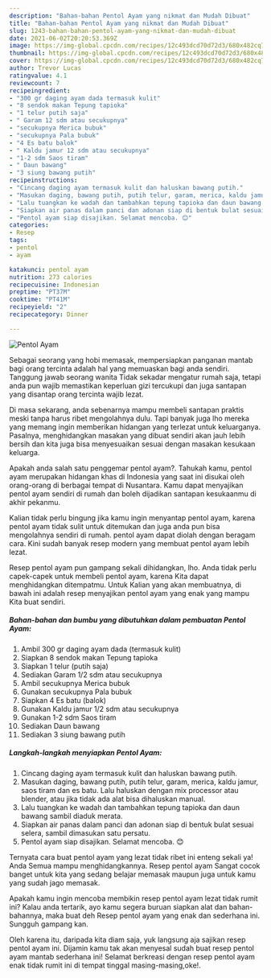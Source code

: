 ```yaml
---
description: "Bahan-bahan Pentol Ayam yang nikmat dan Mudah Dibuat"
title: "Bahan-bahan Pentol Ayam yang nikmat dan Mudah Dibuat"
slug: 1243-bahan-bahan-pentol-ayam-yang-nikmat-dan-mudah-dibuat
date: 2021-06-02T20:20:53.369Z
image: https://img-global.cpcdn.com/recipes/12c493dcd70d72d3/680x482cq70/pentol-ayam-foto-resep-utama.jpg
thumbnail: https://img-global.cpcdn.com/recipes/12c493dcd70d72d3/680x482cq70/pentol-ayam-foto-resep-utama.jpg
cover: https://img-global.cpcdn.com/recipes/12c493dcd70d72d3/680x482cq70/pentol-ayam-foto-resep-utama.jpg
author: Trevor Lucas
ratingvalue: 4.1
reviewcount: 7
recipeingredient:
- "300 gr daging ayam dada termasuk kulit"
- "8 sendok makan Tepung tapioka"
- "1 telur putih saja"
- " Garam 12 sdm atau secukupnya"
- "secukupnya Merica bubuk"
- "secukupnya Pala bubuk"
- "4 Es batu balok"
- " Kaldu jamur 12 sdm atau secukupnya"
- "1-2 sdm Saos tiram"
- " Daun bawang"
- "3 siung bawang putih"
recipeinstructions:
- "Cincang daging ayam termasuk kulit dan haluskan bawang putih."
- "Masukan daging, bawang putih, putih telur, garam, merica, kaldu jamur, saos tiram dan es batu. Lalu haluskan dengan mix processor atau blender, atau jika tidak ada alat bisa dihaluskan manual."
- "Lalu tuangkan ke wadah dan tambahkan tepung tapioka dan daun bawang sambil diaduk merata."
- "Siapkan air panas dalam panci dan adonan siap di bentuk bulat sesuai selera, sambil dimasukan satu persatu."
- "Pentol ayam siap disajikan. Selamat mencoba. 😊"
categories:
- Resep
tags:
- pentol
- ayam

katakunci: pentol ayam 
nutrition: 273 calories
recipecuisine: Indonesian
preptime: "PT37M"
cooktime: "PT41M"
recipeyield: "2"
recipecategory: Dinner

---
```



![Pentol Ayam](https://img-global.cpcdn.com/recipes/12c493dcd70d72d3/680x482cq70/pentol-ayam-foto-resep-utama.jpg)

Sebagai seorang yang hobi memasak, mempersiapkan panganan mantab bagi orang tercinta adalah hal yang memuaskan bagi anda sendiri. Tanggung jawab seorang  wanita Tidak sekadar mengatur rumah saja, tetapi anda pun wajib memastikan keperluan gizi tercukupi dan juga santapan yang disantap orang tercinta wajib lezat.

Di masa  sekarang, anda sebenarnya mampu membeli santapan praktis meski tanpa harus ribet mengolahnya dulu. Tapi banyak juga lho mereka yang memang ingin memberikan hidangan yang terlezat untuk keluarganya. Pasalnya, menghidangkan masakan yang dibuat sendiri akan jauh lebih bersih dan kita juga bisa menyesuaikan sesuai dengan masakan kesukaan keluarga. 



Apakah anda salah satu penggemar pentol ayam?. Tahukah kamu, pentol ayam merupakan hidangan khas di Indonesia yang saat ini disukai oleh orang-orang di berbagai tempat di Nusantara. Kamu dapat menyajikan pentol ayam sendiri di rumah dan boleh dijadikan santapan kesukaanmu di akhir pekanmu.

Kalian tidak perlu bingung jika kamu ingin menyantap pentol ayam, karena pentol ayam tidak sulit untuk ditemukan dan juga anda pun bisa mengolahnya sendiri di rumah. pentol ayam dapat diolah dengan beragam cara. Kini sudah banyak resep modern yang membuat pentol ayam lebih lezat.

Resep pentol ayam pun gampang sekali dihidangkan, lho. Anda tidak perlu capek-capek untuk membeli pentol ayam, karena Kita dapat menghidangkan ditempatmu. Untuk Kalian yang akan membuatnya, di bawah ini adalah resep menyajikan pentol ayam yang enak yang mampu Kita buat sendiri.

<!--inarticleads1-->

##### Bahan-bahan dan bumbu yang dibutuhkan dalam pembuatan Pentol Ayam:

1. Ambil 300 gr daging ayam dada (termasuk kulit)
1. Siapkan 8 sendok makan Tepung tapioka
1. Siapkan 1 telur (putih saja)
1. Sediakan  Garam 1/2 sdm atau secukupnya
1. Ambil secukupnya Merica bubuk
1. Gunakan secukupnya Pala bubuk
1. Siapkan 4 Es batu (balok)
1. Gunakan  Kaldu jamur 1/2 sdm atau secukupnya
1. Gunakan 1-2 sdm Saos tiram
1. Sediakan  Daun bawang
1. Sediakan 3 siung bawang putih




<!--inarticleads2-->

##### Langkah-langkah menyiapkan Pentol Ayam:

1. Cincang daging ayam termasuk kulit dan haluskan bawang putih.
1. Masukan daging, bawang putih, putih telur, garam, merica, kaldu jamur, saos tiram dan es batu. Lalu haluskan dengan mix processor atau blender, atau jika tidak ada alat bisa dihaluskan manual.
1. Lalu tuangkan ke wadah dan tambahkan tepung tapioka dan daun bawang sambil diaduk merata.
1. Siapkan air panas dalam panci dan adonan siap di bentuk bulat sesuai selera, sambil dimasukan satu persatu.
1. Pentol ayam siap disajikan. Selamat mencoba. 😊




Ternyata cara buat pentol ayam yang lezat tidak ribet ini enteng sekali ya! Anda Semua mampu menghidangkannya. Resep pentol ayam Sangat cocok banget untuk kita yang sedang belajar memasak maupun juga untuk kamu yang sudah jago memasak.

Apakah kamu ingin mencoba membikin resep pentol ayam lezat tidak rumit ini? Kalau anda tertarik, ayo kamu segera buruan siapkan alat dan bahan-bahannya, maka buat deh Resep pentol ayam yang enak dan sederhana ini. Sungguh gampang kan. 

Oleh karena itu, daripada kita diam saja, yuk langsung aja sajikan resep pentol ayam ini. Dijamin kamu tak akan menyesal sudah buat resep pentol ayam mantab sederhana ini! Selamat berkreasi dengan resep pentol ayam enak tidak rumit ini di tempat tinggal masing-masing,oke!.

